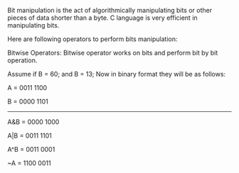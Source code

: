 Bit manipulation is the act of algorithmically manipulating bits or other pieces of data shorter than a byte. C language is very efficient in manipulating bits.

Here are following operators to perform bits manipulation:

Bitwise Operators:
Bitwise operator works on bits and perform bit by bit operation.

Assume if B = 60; and B = 13; Now in binary format they will be as follows:

A = 0011 1100

B = 0000 1101

-----------------

A&B = 0000 1000

A|B = 0011 1101

A^B = 0011 0001

~A  = 1100 0011
